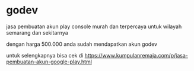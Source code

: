 # godev
jasa pembuatan akun play console murah dan terpercaya untuk wilayah semarang dan sekitarnya


dengan harga 500.000 anda sudah mendapatkan akun godev

untuk selengkapnya bisa cek di https://www.kumpulanremaja.com/p/jasa-pembuatan-akun-google-play.html




